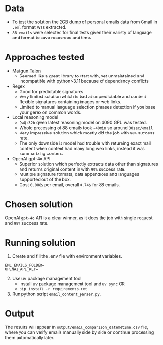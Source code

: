 # Data
- To test the solution the 2GB dump of personal emails data from Gmail in `.eml` format was extracted.
- `88 emails` were selected for final tests given their variety of language and format to save resources and time.

# Approaches tested
- [Mailgun Talon](https://github.com/mailgun/talon)
    - Seemed like a great library to start with, yet unmaintained and incompatible with python>3.11 because of dependency conflicts
- Regex
    - Good for predictable signatures
    - Very limited solution which is bad at unpredictable and content flexible signatures containing images or web links.
    - Limited to manual language selection phrases detection if you base your gerex on common words.
- Local reasoning model
    - `QwQ:32b` qwen latest reasoning model on 4090 GPU was tested.
    - Whole processing of 88 emails took `~40min` so around `30sec/email`
    - Very impressive solution which mostly did the job with `80%` success rate.
    - The only downside is model had trouble with returning exact mail content when content had many long web links, instead it was summarizing content.
- OpenAI gpt-4o API
    - Superior solution which perfectly extracts data other than signatures and returns original content in with `99%` success rate.
    - Multiple signature formats, data appendices and languages supported out of the box.
    - Cost `0.008$` per email, overall `0.74$` for 88 emails.

# Chosen solution
OpenAI `gpt-4o` API is a clear winner, as it does the job with single request and `99%` success rate.

# Running solution
1. Create and fill the .env file with environment variables.
```
EML_EMAILS_FOLDER=
OPENAI_API_KEY=
```
2. Use uv package management tool 
    - Install uv package management tool and `uv sync`
    OR
    - `pip install -r requirements.txt`
3. Run python script `email_content_parser.py`.

# Output
The results will appear in `output/email_comparison_datemetime.csv` file, where you can verify emails manually side by side or continue processing them automatically later.
